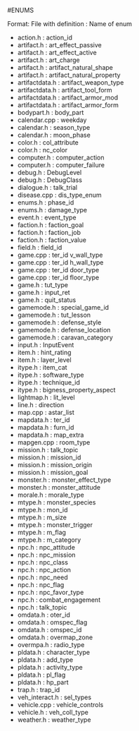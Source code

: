 #ENUMS

Format: File with definition : Name of enum
* action.h : action_id
* artifact.h : art_effect_passive
* artifact.h : art_effect_active
* artifact.h : art_charge
* artifact.h : artifact_natural_shape
* artifact.h : artifact_natural_property
* artifactdata.h : artifact_weapon_type
* artifactdata.h : artifact_tool_form
* artifactdata.h : artifact_armor_mod
* artifactdata.h : artifact_armor_form
* bodypart.h : body_part
* calendar.cpp : weekday
* calendar.h : season_type
* calendar.h : moon_phase
* color.h : col_attribute
* color.h : nc_color
* computer.h : computer_action
* computer.h : computer_failure
* debug.h : DebugLevel
* debug.h : DebugClass
* dialogue.h : talk_trial
* disease.cpp : dis_type_enum
* enums.h : phase_id
* enums.h : damage_type
* event.h : event_type
* faction.h : faction_goal
* faction.h : faction_job
* faction.h : faction_value
* field.h : field_id
* game.cpp : ter_id v_wall_type
* game.cpp : ter_id h_wall_type
* game.cpp : ter_id door_type
* game.cpp : ter_id floor_type
* game.h : tut_type
* game.h : input_ret
* game.h : quit_status
* gamemode.h : special_game_id
* gamemode.h : tut_lesson
* gamemode.h : defense_style
* gamemode.h : defense_location
* gamemode.h : caravan_category
* input.h : InputEvent
* item.h : hint_rating
* item.h : layer_level
* itype.h : item_cat
* itype.h : software_type
* itype.h : technique_id
* itype.h : bigness_property_aspect
* lightmap.h : lit_level
* line.h : direction
* map.cpp : astar_list
* mapdata.h : ter_id
* mapdata.h : furn_id
* mapdata.h : map_extra
* mapgen.cpp : room_type
* mission.h : talk_topic
* mission.h : mission_id
* mission.h : mission_origin
* mission.h : mission_goal
* monster.h : monster_effect_type
* monster.h : monster_attitude
* morale.h : morale_type
* mtype.h : monster_species
* mtype.h : mon_id
* mtype.h : m_size
* mtype.h : monster_trigger
* mtype.h : m_flag
* mtype.h : m_category
* npc.h : npc_attitude
* npc.h : npc_mission
* npc.h : npc_class
* npc.h : npc_action
* npc.h : npc_need
* npc.h : npc_flag
* npc.h : npc_favor_type
* npc.h : combat_engagement
* npc.h : talk_topic
* omdata.h : oter_id
* omdata.h : omspec_flag
* omdata.h : omspec_id
* omdata.h : overmap_zone
* overmpa.h : radio_type
* pldata.h : character_type
* pldata.h : add_type
* pldata.h : activity_type
* pldata.h : pl_flag
* pldata.h : hp_part
* trap.h : trap_id
* veh_interact.h : sel_types
* vehicle.cpp : vehicle_controls
* vehicle.h : veh_coll_type
* weather.h : weather_type
